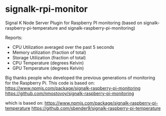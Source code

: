 # signalk-rpi-monitor
Signal K Node Server Plugin for Raspberry PI monitoring (based on signalk-raspberry-pi-temperature and signalk-raspberry-pi-monitoring)

Reports:
- CPU Utilization averaged over the past 5 seconds
- Memory utilization (fraction of total)
- Storage Utilization (fraction of total)
- CPU Temperature (degrees Kelvin)
- GPU Temperature (degrees Kelvin)


Big thanks people who developed the previous generations of monitoring for the Raspberry Pi.
This code is based on:
https://www.npmjs.com/package/signalk-raspberry-pi-monitoring
https://github.com/nmostovoy/signalk-raspberry-pi-monitoring

which is based on:
https://www.npmjs.com/package/signalk-raspberry-pi-temperature
https://github.com/sbender9/signalk-raspberry-pi-temperature
